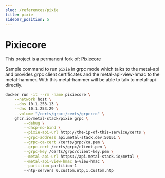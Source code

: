 ```yaml
---
slug: /references/pixie
title: pixie
sidebar_position: 5
---
```


# Pixiecore

This project is a permanent fork of: [Pixiecore](https://github.com/danderson/netboot/tree/master/pixiecore)

Sample command to run `pixie` in grpc mode which talks to the metal-api and provides grpc client certificates and the metal-api-view-hmac to the metal-hammer.
With this metal-hammer will be able to talk to metal-api directly.

```bash
docker run -it --rm -name pixiecore \
    --network host \
    --dns 10.1.253.13 \
    --dns 10.1.253.29 \
    --volume "/certs/grpc:/certs/grpc:ro" \
    ghcr.io/metal-stack/pixie grpc \
        --debug \
        --dhcp-no-bind \
        --pixie-api-url http://the-ip-of-this-service/certs \
        --grpc-address api.metal-stack.dev:50051 \
        --grpc-ca-cert /certs/grpc/ca.pem \
        --grpc-cert /certs/grpc/client.pem \
        --grpc-key /certs/grpc/client-key.pem \
        --metal-api-url https://api.metal-stack.io/metal \
        --metal-api-view-hmac a-view-hmac \
        --partition partition-1
        --ntp-servers 0.custom.ntp,1.custom.ntp
```
